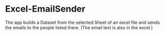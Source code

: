 # Excel-EmailSender
The app builds a Dataset from the selected Sheet of an excel file and sends the emails to the people listed there. (The email text is also in the excel.)
